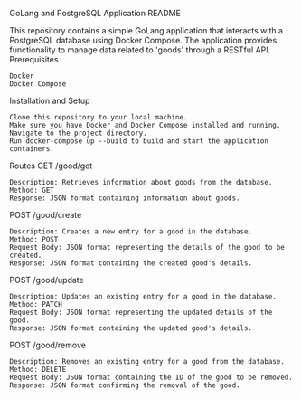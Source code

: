 GoLang and PostgreSQL Application README

This repository contains a simple GoLang application that interacts with a PostgreSQL database using Docker Compose. The application provides functionality to manage data related to 'goods' through a RESTful API.
Prerequisites

    Docker
    Docker Compose

Installation and Setup

    Clone this repository to your local machine.
    Make sure you have Docker and Docker Compose installed and running.
    Navigate to the project directory.
    Run docker-compose up --build to build and start the application containers.

Routes
GET /good/get

    Description: Retrieves information about goods from the database.
    Method: GET
    Response: JSON format containing information about goods.

POST /good/create

    Description: Creates a new entry for a good in the database.
    Method: POST
    Request Body: JSON format representing the details of the good to be created.
    Response: JSON format containing the created good's details.

POST /good/update

    Description: Updates an existing entry for a good in the database.
    Method: PATCH
    Request Body: JSON format representing the updated details of the good.
    Response: JSON format containing the updated good's details.

POST /good/remove

    Description: Removes an existing entry for a good from the database.
    Method: DELETE
    Request Body: JSON format containing the ID of the good to be removed.
    Response: JSON format confirming the removal of the good.
